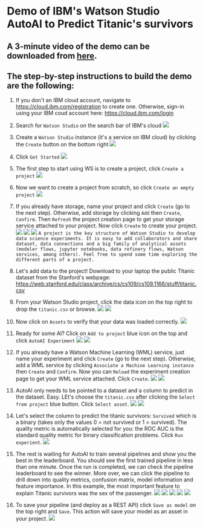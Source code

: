 # Demo of IBM's Watson Studio AutoAI to Predict Titanic's survivors

## A 3-minute video of the demo can be downloaded from [here](https://ibm.box.com/s/62ngb7y0cppespkty308a3u9r2jdjg3o). 

## The step-by-step instructions to build the demo are the following: 

1. If you don't an IBM cloud account, navigate to <https://cloud.ibm.com/registration> to create one. Otherwise, sign-in using your IBM coud account here: <https://cloud.ibm.com/login>

1. Search for `Watson Studio` on the search bar of IBM's cloud 
 ![](https://github.com/IBMDataScience/autoai/blob/master/images/search%20WS.png)
  
1. Create a `Watson Studio` instance (it's a service on IBM cloud) by clicking the `Create` button on the bottom right  ![](https://github.com/IBMDataScience/autoai/blob/master/images/create%20WS%20instance.png)

1. Click `Get Started` ![](https://github.com/IBMDataScience/autoai/blob/master/images/get-started.png)
 
1. The first step to start using WS is to create a project, click  `Create a project` ![](https://github.com/IBMDataScience/autoai/blob/master/images/create-project.png)
 
1. Now we want to create a project from scratch, so click `Create an empty project` ![](https://github.com/IBMDataScience/autoai/blob/master/images/create-empty-project.png)

1. If you already have storage, name your project and click `Create` (go to the next step). Otherwise, add storage by clicking `Add` then `Create`,  `Confirm`. Then `Refresh` the project creation page to get your storage service attached to your project. Now click `Create` to create your project. ![](https://github.com/IBMDataScience/autoai/blob/master/images/add-storage.png) ![](https://github.com/IBMDataScience/autoai/blob/master/images/create-storage.png) ![](https://github.com/IBMDataScience/autoai/blob/master/images/confirm-storage.png) ```
A project is the key structure of Watson Studio to develop data science experiments. It is easy to add collaborators and share dataset, data connections and a big family of analytical assets (modeler flows, jupyter notebooks, data refinery flows, Watson services, among others). Feel free to spend some time exploring the different parts of a project. ```

1. Let's add data to the project! Download to your laptop the public Titanic dataset from the Stanford's webpage: https://web.stanford.edu/class/archive/cs/cs109/cs109.1166/stuff/titanic.csv

1. From your Watson Studio project, click the data icon on the top right to drop the `titanic.csv` or browse. ![](https://github.com/IBMDataScience/autoai/blob/master/images/data-icon.png) ![](https://github.com/IBMDataScience/autoai/blob/master/images/drop-or-browse.png)

1. Now click on `Assets` to verify that your data was loaded correctly. 
![](https://github.com/IBMDataScience/autoai/blob/master/images/assets.png)

1. Ready for some AI? Click on `Add to project` blue icon on the top and click `AutoAI Experiment` ![](https://github.com/IBMDataScience/autoai/blob/master/images/add-to-project.png) ![](https://github.com/IBMDataScience/autoai/blob/master/images/autoai-icon.png)

1. If you already have a Watson Machine Learning (WML) service, just name your experiment and click `Create` (go to the next step). Otherwise, add a WML service by clicking `Associate a Machine Learning instance` then `Create` and `Confirm`. Now you can `Reload` the experiment creation page to get your WML service attached. Click `Create`. ![](https://github.com/IBMDataScience/autoai/blob/master/images/add-wml.png) ![](https://github.com/IBMDataScience/autoai/blob/master/images/create-experiment.png)

1. AutoAI only needs to be pointed to a dataset and a column to predict in the dataset. Easy. LEt's choose the `titanic.csv` after clicking the `Select from project` blue button. Click `Select asset`. ![](https://github.com/IBMDataScience/autoai/blob/master/images/select-data-from-project.png) ![](https://github.com/IBMDataScience/autoai/blob/master/images/select-titanic.png)

1. Let's select the column to predict the titanic survivors: `Survived` which is a binary (takes only the values 0 = not survived or 1 = survived). The quality metric is automatically selected for you: the ROC AUC is the standard quality metric for binary classification problems. Click `Run experient`. ![](https://github.com/IBMDataScience/autoai/blob/master/images/survived-run-experiment.png)

1. The rest is waiting for AutoAI to train several pipelines and show you the best in the leaderboard. You should see the first trained pipeline in less than one minute. Once the run is completed, we can check the pipeline leaderboard to see the winner. More over, we can click the pipeline to drill down into quality metrics, confusion matrix, model information and feature importance. In this example, the most important feature to explain Titanic survivors was the sex of the passenger. ![](https://github.com/IBMDataScience/autoai/blob/master/images/pipeline-leaderboard.png) ![](https://github.com/IBMDataScience/autoai/blob/master/images/model-evaluation.png) ![](https://github.com/IBMDataScience/autoai/blob/master/images/conf-matrix.png) ![](https://github.com/IBMDataScience/autoai/blob/master/images/model-information.png) ![](https://github.com/IBMDataScience/autoai/blob/master/images/feature-importance.png) 

1. To save your pipeline (and deploy as a REST API) click `Save as model` on the top right and `Save`. This action will save your model as an asset in your project. ![](https://github.com/IBMDataScience/autoai/blob/master/images/save-as-model.png)

